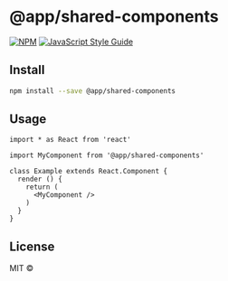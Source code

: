 # @app/shared-components

> 

[![NPM](https://img.shields.io/npm/v/@app/shared-components.svg)](https://www.npmjs.com/package/@app/shared-components) [![JavaScript Style Guide](https://img.shields.io/badge/code_style-standard-brightgreen.svg)](https://standardjs.com)

## Install

```bash
npm install --save @app/shared-components
```

## Usage

```tsx
import * as React from 'react'

import MyComponent from '@app/shared-components'

class Example extends React.Component {
  render () {
    return (
      <MyComponent />
    )
  }
}
```

## License

MIT © [](https://github.com/)
